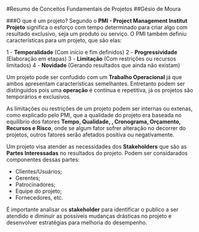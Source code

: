 #Resumo de Conceitos Fundamentais de Projetos
##Gésio de Moura

###O que é um projeto?
Segundo o **PMI - Project Management Institut** __Projeto__ significa o esforço com tempo determinado para criar algo com resultado exclusivo, seja um produto ou serviço. O PMI também definiu características para um projeto, que são elas:

1 - **Temporalidade** (Com início e fim definidos)
2 - **Progressividade** (Elaboração em etapas)
3 - **Limitação** (Com restrições ou recursos limitados)
4 - **Novidade** (Gerando resultados que ainda não existam)

Um projeto pode ser confudido com um __Trabalho Operacional__ já que ambos apresentam características semelhantes. Entretanto podem ser distinguidos pois uma __operação__ é contínua e repetitiva, já os projetos são temporários e exclusivos.

As limitações ou restrições de um projeto podem ser internas ou extenas, como explicado pelo PMI, que a qualidade do projeto era baseada no equilíbrio dos fatores __Tempo, Qualidade, , Cronograma, Orçamento, Recursos e Risco__, onde se algum fator sofrer alteração no decorrer do projetos, outros fatores serão afetados positiva ou negativamente.

Um projeto visa atender as necessidades dos **Stakeholders** que são as __Partes Interessadas__ no resultados do projeto. Podem ser considarados componentes dessas partes:

- Clientes/Usuários;
- Gerentes;
- Patrocinadores;
- Equipe do projeto;
- Fornecedores, etc.

É importante analisar os __stakeholder__ para identificar o publico a ser atendido e diminuir as possiveis mudanças drásticas no projeto e desenvolver estratégias para melhoria do desempenho.
